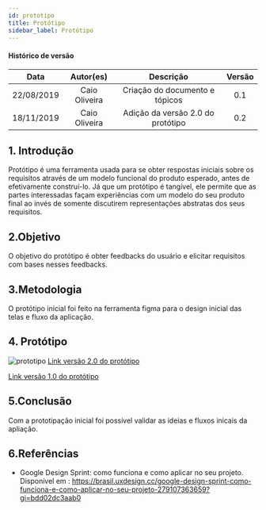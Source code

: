 ```yaml
---
id: prototipo
title: Protótipo
sidebar_label: Protótipo
---
```


#### Histórico de versão

|    Data    |              Autor(es)              |                     Descrição                      | Versão |
| :--------: | :---------------------------------: | :------------------------------------------------: | :----: |
| 22/08/2019 |          Caio Oliveira          | Criação do documento e tópicos |  0.1   |
| 18/11/2019 |          Caio Oliveira          | Adição da versão 2.0 do protótipo |  0.2  |

<p>

## 1. Introdução

<p>

Protótipo é uma ferramenta usada  para se obter respostas iniciais sobre os requisitos através de um modelo funcional do produto esperado, antes de efetivamente construí-lo. Já que um protótipo é tangível, ele permite que as partes interessadas façam experiências com um modelo do seu produto final ao invés de somente discutirem representações abstratas dos seus requisitos.

## 2.Objetivo

<p>

O objetivo do protótipo é obter feedbacks do usuário e elicitar requisitos com bases nesses feedbacks.

## 3.Metodologia

<p>

O protótipo inicial foi feito na ferramenta figma para o design inicial das telas e fluxo da aplicação.

## 4. Protótipo

<p>

![prototipo](assets/protótipo.png)
[Link versão 2.0 do protótipo](https://www.figma.com/file/sPjIQZdyQytusjRXPrEc6o/Dribl%C3%B4?node-id=0%3A1)

<p>

[Link versão 1.0 do protótipo](https://www.figma.com/file/mhQUPqOBKO8yN01qKs8uWA/Untitled)

## 5.Conclusão

<p>

Com a prototipação inicial foi possível validar as ideias e fluxos inicais da apliação.

## 6.Referências

<p>

- Google Design Sprint: como funciona e como aplicar no seu projeto. Disponível em : https://brasil.uxdesign.cc/google-design-sprint-como-funciona-e-como-aplicar-no-seu-projeto-279107363659?gi=bdd02dc3aab0

